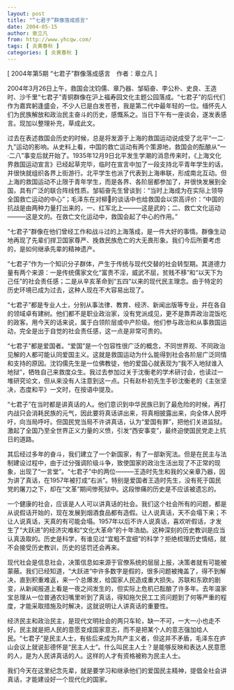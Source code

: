 ```yaml
---
layout: post
title: "“七君子”群像落成感言"
date: 2004-05-15
author: 章立凡
from: http://www.yhcqw.com/
tags: [ 炎黄春秋 ]
categories: [ 炎黄春秋 ]
---
```



[ 2004年第5期 “七君子”群像落成感言　作者：章立凡 ]


2004年3月26日上午，救国会沈钧儒、章乃器、邹韬奋、李公朴、史良、王造时、沙千里“七君子”青铜群像在沪上福寿园文化主题公园落成。“七君子”的后代们作为嘉宾躬逢盛会，不少人已是白发苍苍，我是第二代中最年轻的一位。缅怀先人们为民族解放和政治民主奋斗的历史，感慨系之。当日下午有一座谈会，遂发表感言。现加以整理补充，草成此文。


过去在表述救国会历史的时候，总是将发源于上海的救国运动说成受了北平“一二·九”运动的影响。从史料上看，中国的救亡运动有两个策源地，救国会的酝酿从“一·二八”事变后就开始了。1935年12月9日北平发生学潮的消息传来时，《上海文化界救国运动宣言》已经起草完毕，临时在宣言中加了一段支持北平青年学生的话，并很快就组织各界上街游行。北平学生也派了代表到上海串联，形成南北互动。但上海的救国运动不止限于青年学生，而是各界、各阶层都参加了，并很快发展到全国，具有广泛的联合阵线性质。邹韬奋先生曾谈到：“当时上海成为在实际上领导全国救亡运动的中心”；毛泽东在对柳的谈话中也给救国会以崇高评价：“中国的抗战是由两种力量打出来的，一、红军北上———这是武的；二、救亡文化运动———这是文的。在救亡文化运动中，救国会起了中心的作用。”


“七君子”群像在他们曾经工作和战斗过的上海落成，是一件大好的事情。群像生动地再现了先辈们捍卫国家尊严、挽救民族危亡的大无畏形象。我们今后所要考虑的，是如何继承先辈的精神遗产。


“七君子”作为一个知识分子群体，产生于传统与现代交替的社会转型期。其道德力量有两个来源：一是传统儒家文化“富贵不淫，威武不屈，贫贱不移”和“以天下为己任”的社会责任感；二是从辛亥革命到“五四”以来的现代民主理念。由于特定的历史环境已成为过去，这种人现在不大容易出现了。


“七君子”都是专业人士，分别从事法律、教育、经济、新闻出版等专业，并在各自的领域卓有建树。他们都不是职业政治家，没有党派成见，更不是靠弄政治混饭吃的政客。用今天的话来说，属于白领阶层或中产阶级。他们参与政治和从事救国运动，完全是出于自觉的社会责任感，这一点是非常可贵的。


“七君子”都是爱国者。“爱国”是一个包容性很广泛的概念，不同世界观、不同政治见解的人都可能认同爱国主义。这就是救国运动为什么能得到社会各阶层广泛同情和支持的原因。沈钧儒先生是一位佛教徒，他的爱国心就表现为“我不入地狱谁入地狱”，牺牲自己来救度众生。我过去参加过关于沈衡老的学术研讨会，也读过一堆研究论文，但从来没有人注意到这一点。只有赵朴初先生手钞沈衡老的《主张坚决，态度和平》一文时，在按语中提及。


“七君子”在当时都是讲真话的人。他们意识到中华民族已到了最危险的时候，再打内战只会消耗民族的元气，因此要将真话讲出来，将真相披露出来，向全体人民呼吁，向当局呼吁。但国民党当局不许讲真话，认为“爱国有罪”，把他们关进监狱。激起了全国乃至全世界正义力量的义愤，引发“西安事变”，最终迫使国民党走上抗日的道路。


其后经过多年的奋斗，我们建立了一个新国家，有了一部新宪法。但是在民主与法制建设过程中，由于过分强调阶级斗争，致使国家的政治生活出现了不正常的现象，出现了“一言堂”。“七君子”中的两位———王造时先生和我的父亲章乃器，因为讲了真话，在1957年被打成“右派”。特别是爱国者王造时先生，没有死于国民党的屠刀之下，却在“文革”期间惨死狱中。这段惨痛的历史是不应该被遗忘的。


一个健康的社会，应该是人人可以讲真话的社会。我们这个社会所有的问题，都是从说假话开始的，现在发展到烟酒食品都有造假。让人说真话，天不会塌下来；不让人说真话，天真的有可能会塌。1957年以后不许人说真话，喜欢听假话，才发生了“大跃进”的经济灾难和“文化大革命”的十年浩劫。这种深刻的历史教训是应当认真汲取的。历史是科学，有谁见过“宜粗不宜细”的科学？拒绝梳理历史情结，就不会接受历史教训，历史的惩罚还会再来。


现代社会是信息社会，决策信息如来源于官僚系统的层层上报，决策者就有可能被蒙蔽。我们已经知道，“大跃进“中许多数字是假的，很多问题被掩盖了，得不到解决，直到积重难返，来一个总爆发，给国家人民造成重大损失。苏联和东欧的剧变，从新闻报道上看是一夜之间发生的，但实际上危机已酝酿了许多年。去年温家宝总理从一位普通农妇嘴里听到了真话，得知拖欠民工工资问题到了何等严重的程度，才能采取措施及时解决，这就说明让人讲真话的重要性。


经济民主和政治民主，是现代文明社会的两只车轮，缺一不可，一大一小也走不好。民主就是把人民的意愿变成国家意志，而不是把某个人的意志强加给人民。“七君子”是民主人士，有些后来成为共产主义者，但这并不矛盾，毛泽东在庐山会议上就说彭德怀是“民主人士”。什么叫民主人士？是能够反映和表达人民意愿的人，是为人民讲真话的人。这样的人才有资格被称为民主人士。

我们今天在这里纪念先辈，就是要学习和继承他们的爱国民主精神，提倡全社会讲真话，才能建设好一个现代化的国家。



